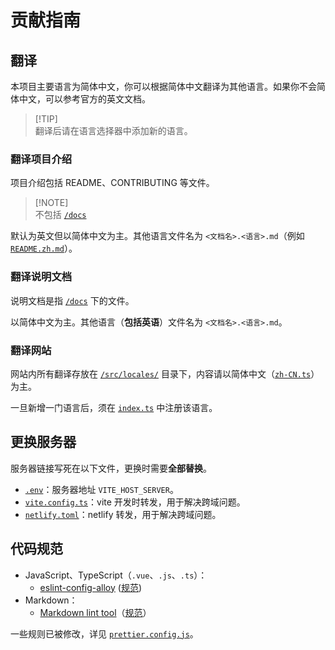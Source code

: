 # 贡献指南

## 翻译

本项目主要语言为简体中文，你可以根据简体中文翻译为其他语言。如果你不会简体中文，可以参考官方的英文文档。

> [!TIP]\
> 翻译后请在语言选择器中添加新的语言。

### 翻译项目介绍

项目介绍包括 README、CONTRIBUTING 等文件。

> [!NOTE]\
> 不包括 [`/docs`](./docs/)

默认为英文但以简体中文为主。其他语言文件名为 `<文档名>.<语言>.md`（例如 [`README.zh.md`](./README.zh.md)）。

### 翻译说明文档

说明文档是指 [`/docs`](./docs/) 下的文件。

以简体中文为主。其他语言（**包括英语**）文件名为 `<文档名>.<语言>.md`。

### 翻译网站

网站内所有翻译存放在 [`/src/locales/`](./src/locales/) 目录下，内容请以简体中文（[`zh-CN.ts`](./src/locales/zh-CN.ts)）为主。

一旦新增一门语言后，须在 [`index.ts`](./src/locales/index.ts) 中注册该语言。

## 更换服务器

服务器链接写死在以下文件，更换时需要**全部替换**。

- [`.env`](./.env)：服务器地址 `VITE_HOST_SERVER`。
- [`vite.config.ts`](./vite.config.ts)：vite 开发时转发，用于解决跨域问题。
- [`netlify.toml`](./netlify.toml)：netlify 转发，用于解决跨域问题。

## 代码规范

- JavaScript、TypeScript（`.vue`、`.js`、`.ts`）：
  - [eslint-config-alloy](https://github.com/AlloyTeam/eslint-config-alloy) ([规范](https://alloyteam.github.io/eslint-config-alloy/))
- Markdown：
  - [Markdown lint tool](https://github.com/markdownlint/markdownlint)（[规范](https://github.com/DavidAnson/markdownlint/blob/main/doc/md001.md)）

一些规则已被修改，详见 [`prettier.config.js`](./prettier.config.js)。
